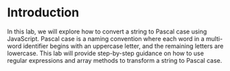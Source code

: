 # Introduction

In this lab, we will explore how to convert a string to Pascal case using JavaScript. Pascal case is a naming convention where each word in a multi-word identifier begins with an uppercase letter, and the remaining letters are lowercase. This lab will provide step-by-step guidance on how to use regular expressions and array methods to transform a string to Pascal case.
